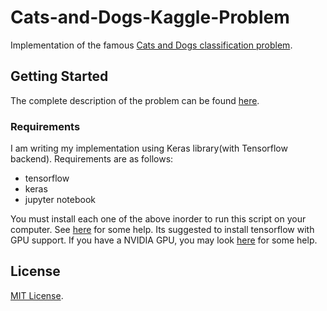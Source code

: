 # Cats-and-Dogs-Kaggle-Problem
Implementation of the famous [Cats and Dogs  classification problem](https://www.kaggle.com/c/dogs-vs-cats-redux-kernels-edition). 

## Getting Started
The complete description of the problem can be found [here](https://www.kaggle.com/c/dogs-vs-cats-redux-kernels-edition).
### Requirements
I am writing my implementation using Keras library(with Tensorflow backend). Requirements are as follows:
  * tensorflow
  * keras
  * jupyter notebook
  
You must install each one of the above inorder to run this script on your computer. See [here](http://www.pyimagesearch.com/2016/11/14/installing-keras-with-tensorflow-backend/) for some help. Its suggested to install tensorflow with GPU support. If you have a NVIDIA GPU, you may look [here](http://www.nvidia.com/object/gpu-accelerated-applications-tensorflow-installation.html) for some help.

## License
[MIT License](https://github.com/pandeydivesh15/Cats-and-Dogs-Kaggle-Problem/blob/master/LICENSE).
